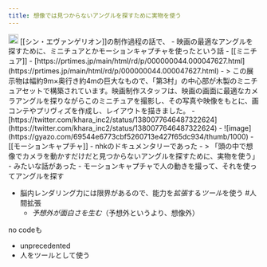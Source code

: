```yaml
---
title: 想像では見つからないアングルを探すために実物を使う
---
```


<img src='https://scrapbox.io/api/pages/blu3mo-public/public/icon' alt='public.icon' height="19.5"/>
[[シン・エヴァンゲリオン]]の制作過程の話で、
- 映画の最適なアングルを探すために、ミニチュアとかモーションキャプチャを使ったという話
- [[ミニチュア]]
    - [https://prtimes.jp/main/html/rd/p/000000044.000047627.html](https://prtimes.jp/main/html/rd/p/000000044.000047627.html)
        - > この展示物は幅約9m×奥行き約4mの巨大なもので、「第3村」の中心部が木製のミニチュアセットで構築されています。映画制作スタッフは、映画の画面に最適なカメラアングルを探りながらこのミニチュアを撮影し、その写真や映像をもとに、画コンテやプリヴィズを作成し、レイアウトを描きました。
    - [https://twitter.com/khara_inc2/status/1380077646487322624](https://twitter.com/khara_inc2/status/1380077646487322624)
        - ![image](https://gyazo.com/69544e6773cbf5260713e427f65dc934/thumb/1000)
- [[モーションキャプチャ]]
    - nhkのドキュメンタリーであった
    - > 「頭の中で想像でカメラを動かすだけだと見つからないアングルを探すために、実物を使う」
        - みたいな話があった
    - モーションキャプチャで人の動きを撮って、それを使ってアングルを探す

* 脳内レンダリング力には限界があるので、能力を*拡張*する*ツール*を使う #人間拡張
  * *予想外が面白さを生む*（予想外というより、想像外）

no codeも

* unprecedented
* 人をツールとして使う
